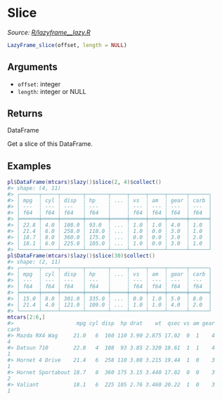 # Slice

*Source: [R/lazyframe__lazy.R](https://github.com/pola-rs/r-polars/tree/main/R/lazyframe__lazy.R)*

```r
LazyFrame_slice(offset, length = NULL)
```

## Arguments

- `offset`: integer
- `length`: integer or NULL

## Returns

DataFrame

Get a slice of this DataFrame.

## Examples

<pre class='r-example'><code><span class='r-in'><span><span class='va'>pl</span><span class='op'>$</span><span class='fu'>DataFrame</span><span class='op'>(</span><span class='va'>mtcars</span><span class='op'>)</span><span class='op'>$</span><span class='fu'>lazy</span><span class='op'>(</span><span class='op'>)</span><span class='op'>$</span><span class='fu'>slice</span><span class='op'>(</span><span class='fl'>2</span>, <span class='fl'>4</span><span class='op'>)</span><span class='op'>$</span><span class='fu'>collect</span><span class='op'>(</span><span class='op'>)</span></span></span>
<span class='r-out co'><span class='r-pr'>#&gt;</span> shape: (4, 11)</span>
<span class='r-out co'><span class='r-pr'>#&gt;</span> ┌──────┬─────┬───────┬───────┬─────┬─────┬─────┬──────┬──────┐</span>
<span class='r-out co'><span class='r-pr'>#&gt;</span> │ mpg  ┆ cyl ┆ disp  ┆ hp    ┆ ... ┆ vs  ┆ am  ┆ gear ┆ carb │</span>
<span class='r-out co'><span class='r-pr'>#&gt;</span> │ ---  ┆ --- ┆ ---   ┆ ---   ┆     ┆ --- ┆ --- ┆ ---  ┆ ---  │</span>
<span class='r-out co'><span class='r-pr'>#&gt;</span> │ f64  ┆ f64 ┆ f64   ┆ f64   ┆     ┆ f64 ┆ f64 ┆ f64  ┆ f64  │</span>
<span class='r-out co'><span class='r-pr'>#&gt;</span> ╞══════╪═════╪═══════╪═══════╪═════╪═════╪═════╪══════╪══════╡</span>
<span class='r-out co'><span class='r-pr'>#&gt;</span> │ 22.8 ┆ 4.0 ┆ 108.0 ┆ 93.0  ┆ ... ┆ 1.0 ┆ 1.0 ┆ 4.0  ┆ 1.0  │</span>
<span class='r-out co'><span class='r-pr'>#&gt;</span> │ 21.4 ┆ 6.0 ┆ 258.0 ┆ 110.0 ┆ ... ┆ 1.0 ┆ 0.0 ┆ 3.0  ┆ 1.0  │</span>
<span class='r-out co'><span class='r-pr'>#&gt;</span> │ 18.7 ┆ 8.0 ┆ 360.0 ┆ 175.0 ┆ ... ┆ 0.0 ┆ 0.0 ┆ 3.0  ┆ 2.0  │</span>
<span class='r-out co'><span class='r-pr'>#&gt;</span> │ 18.1 ┆ 6.0 ┆ 225.0 ┆ 105.0 ┆ ... ┆ 1.0 ┆ 0.0 ┆ 3.0  ┆ 1.0  │</span>
<span class='r-out co'><span class='r-pr'>#&gt;</span> └──────┴─────┴───────┴───────┴─────┴─────┴─────┴──────┴──────┘</span>
<span class='r-in'><span><span class='va'>pl</span><span class='op'>$</span><span class='fu'>DataFrame</span><span class='op'>(</span><span class='va'>mtcars</span><span class='op'>)</span><span class='op'>$</span><span class='fu'>lazy</span><span class='op'>(</span><span class='op'>)</span><span class='op'>$</span><span class='fu'>slice</span><span class='op'>(</span><span class='fl'>30</span><span class='op'>)</span><span class='op'>$</span><span class='fu'>collect</span><span class='op'>(</span><span class='op'>)</span></span></span>
<span class='r-out co'><span class='r-pr'>#&gt;</span> shape: (2, 11)</span>
<span class='r-out co'><span class='r-pr'>#&gt;</span> ┌──────┬─────┬───────┬───────┬─────┬─────┬─────┬──────┬──────┐</span>
<span class='r-out co'><span class='r-pr'>#&gt;</span> │ mpg  ┆ cyl ┆ disp  ┆ hp    ┆ ... ┆ vs  ┆ am  ┆ gear ┆ carb │</span>
<span class='r-out co'><span class='r-pr'>#&gt;</span> │ ---  ┆ --- ┆ ---   ┆ ---   ┆     ┆ --- ┆ --- ┆ ---  ┆ ---  │</span>
<span class='r-out co'><span class='r-pr'>#&gt;</span> │ f64  ┆ f64 ┆ f64   ┆ f64   ┆     ┆ f64 ┆ f64 ┆ f64  ┆ f64  │</span>
<span class='r-out co'><span class='r-pr'>#&gt;</span> ╞══════╪═════╪═══════╪═══════╪═════╪═════╪═════╪══════╪══════╡</span>
<span class='r-out co'><span class='r-pr'>#&gt;</span> │ 15.0 ┆ 8.0 ┆ 301.0 ┆ 335.0 ┆ ... ┆ 0.0 ┆ 1.0 ┆ 5.0  ┆ 8.0  │</span>
<span class='r-out co'><span class='r-pr'>#&gt;</span> │ 21.4 ┆ 4.0 ┆ 121.0 ┆ 109.0 ┆ ... ┆ 1.0 ┆ 1.0 ┆ 4.0  ┆ 2.0  │</span>
<span class='r-out co'><span class='r-pr'>#&gt;</span> └──────┴─────┴───────┴───────┴─────┴─────┴─────┴──────┴──────┘</span>
<span class='r-in'><span><span class='va'>mtcars</span><span class='op'>[</span><span class='fl'>2</span><span class='op'>:</span><span class='fl'>6</span>,<span class='op'>]</span></span></span>
<span class='r-out co'><span class='r-pr'>#&gt;</span>                    mpg cyl disp  hp drat    wt  qsec vs am gear carb</span>
<span class='r-out co'><span class='r-pr'>#&gt;</span> Mazda RX4 Wag     21.0   6  160 110 3.90 2.875 17.02  0  1    4    4</span>
<span class='r-out co'><span class='r-pr'>#&gt;</span> Datsun 710        22.8   4  108  93 3.85 2.320 18.61  1  1    4    1</span>
<span class='r-out co'><span class='r-pr'>#&gt;</span> Hornet 4 Drive    21.4   6  258 110 3.08 3.215 19.44  1  0    3    1</span>
<span class='r-out co'><span class='r-pr'>#&gt;</span> Hornet Sportabout 18.7   8  360 175 3.15 3.440 17.02  0  0    3    2</span>
<span class='r-out co'><span class='r-pr'>#&gt;</span> Valiant           18.1   6  225 105 2.76 3.460 20.22  1  0    3    1</span>
 </code></pre>